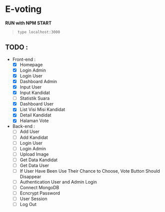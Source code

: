 # E-voting

**RUN with NPM START**
>```type localhost:3000```

## TODO :
* Front-end :
  - [x] Homepage 
  - [x] Login Admin
  - [x] Login User
  - [x] Dashboard Admin
  - [x] Input User
  - [x] Input Kandidat
  - [ ] Statistik Suara
  - [x] Dashboard User 
  - [x] List Visi Misi Kandidat
  - [x] Detail Kandidat
  - [x] Halaman Vote
	
* Back-end :
  - [ ] Add User
  - [ ] Add Kandidat
  - [ ] Login User
  - [ ] Login Admin
  - [ ] Upload Image
  - [ ] Get Data Kandidat
  - [ ] Get Data User
  - [ ] If User Have Been Use Their Chance to Choose, Vote Button Should Disappear
  - [ ] Authentication User and Admin Login
  - [ ] Connect MongoDB
  - [ ] Ecncrypt Password
  - [ ] User Session
  - [ ] Log Out
